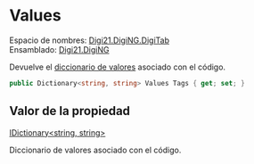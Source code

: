 # Values

Espacio de nombres: [Digi21.DigiNG.DigiTab](/digi3d-net/programacion/.net/referencia/digi21.diging/digi21.diging.digitab/)  
Ensamblado: [Digi21.DigiNG](/digi3d-net/programacion/.net/referencia/digi21.diging.plugin/digi21.diging/)

Devuelve el [diccionario de valores](../../../../../../../referencia/editor-de-tablas-de-codigos/pestanas/codigos/propiedades-del-codigo.md#valores) asociado con el código.

```csharp
public Dictionary<string, string> Values Tags { get; set; }
```

## Valor de la propiedad

[IDictionary&lt;string, string&gt;](https://docs.microsoft.com/en-us/dotnet/api/system.collections.generic.idictionary-2?view=net-5.0)

Diccionario de valores asociado con el código.



